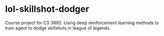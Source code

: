 # lol-skillshot-dodger
Course project for CS 3892. Using deep reinforcement learning methods to train agent to dodge skillshots in league of legends.
